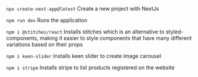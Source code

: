`npx create-next-app@latest`
Create a new project with NextJs

`npm run dev`
Runs the application

`npm i @stitches/react`
Installs stitches which is an alternative to styled-components, making it easier
to style components that have many different variations based on their props

`npm i keen-slider`
Installs keen slider to create image carousel

`npm i stripe`
Installs stripe to list products registered on the website

